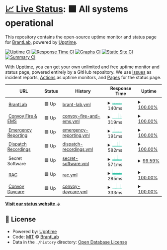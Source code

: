 # [📈 Live Status](https://demo.upptime.js.org): <!--live status--> **🟩 All systems operational**

This repository contains the open-source uptime monitor and status page for [BrantLab](https://demo.upptime.js.org), powered by [Upptime](https://github.com/upptime/upptime).

[![Uptime CI](https://github.com/BrantLab/upptime/workflows/Uptime%20CI/badge.svg)](https://github.com/BrantLab/upptime/actions?query=workflow%3A%22Uptime+CI%22)
[![Response Time CI](https://github.com/BrantLab/upptime/workflows/Response%20Time%20CI/badge.svg)](https://github.com/BrantLab/upptime/actions?query=workflow%3A%22Response+Time+CI%22)
[![Graphs CI](https://github.com/BrantLab/upptime/workflows/Graphs%20CI/badge.svg)](https://github.com/BrantLab/upptime/actions?query=workflow%3A%22Graphs+CI%22)
[![Static Site CI](https://github.com/BrantLab/upptime/workflows/Static%20Site%20CI/badge.svg)](https://github.com/BrantLab/upptime/actions?query=workflow%3A%22Static+Site+CI%22)
[![Summary CI](https://github.com/BrantLab/upptime/workflows/Summary%20CI/badge.svg)](https://github.com/BrantLab/upptime/actions?query=workflow%3A%22Summary+CI%22)

With [Upptime](https://upptime.js.org), you can get your own unlimited and free uptime monitor and status page, powered entirely by a GitHub repository. We use [Issues](https://github.com/BrantLab/upptime/issues) as incident reports, [Actions](https://github.com/BrantLab/upptime/actions) as uptime monitors, and [Pages](https://demo.upptime.js.org) for the status page.

<!--start: status pages-->
<!-- This summary is generated by Upptime (https://github.com/upptime/upptime) -->
<!-- Do not edit this manually, your changes will be overwritten -->
<!-- prettier-ignore -->
| URL | Status | History | Response Time | Uptime |
| --- | ------ | ------- | ------------- | ------ |
| <img alt="" src="https://favicons.githubusercontent.com/brantlab.com" height="13"> [BrantLab](https://brantlab.com) | 🟩 Up | [brant-lab.yml](https://github.com/Brantlab/upptime/commits/HEAD/history/brant-lab.yml) | <details><summary><img alt="Response time graph" src="./graphs/brant-lab/response-time-week.png" height="20"> 140ms</summary><br><a href="https://upptime.brantlab.com/history/brant-lab"><img alt="Response time 140" src="https://img.shields.io/endpoint?url=https%3A%2F%2Fraw.githubusercontent.com%2FBrantlab%2Fupptime%2FHEAD%2Fapi%2Fbrant-lab%2Fresponse-time.json"></a><br><a href="https://upptime.brantlab.com/history/brant-lab"><img alt="24-hour response time 139" src="https://img.shields.io/endpoint?url=https%3A%2F%2Fraw.githubusercontent.com%2FBrantlab%2Fupptime%2FHEAD%2Fapi%2Fbrant-lab%2Fresponse-time-day.json"></a><br><a href="https://upptime.brantlab.com/history/brant-lab"><img alt="7-day response time 140" src="https://img.shields.io/endpoint?url=https%3A%2F%2Fraw.githubusercontent.com%2FBrantlab%2Fupptime%2FHEAD%2Fapi%2Fbrant-lab%2Fresponse-time-week.json"></a><br><a href="https://upptime.brantlab.com/history/brant-lab"><img alt="30-day response time 140" src="https://img.shields.io/endpoint?url=https%3A%2F%2Fraw.githubusercontent.com%2FBrantlab%2Fupptime%2FHEAD%2Fapi%2Fbrant-lab%2Fresponse-time-month.json"></a><br><a href="https://upptime.brantlab.com/history/brant-lab"><img alt="1-year response time 140" src="https://img.shields.io/endpoint?url=https%3A%2F%2Fraw.githubusercontent.com%2FBrantlab%2Fupptime%2FHEAD%2Fapi%2Fbrant-lab%2Fresponse-time-year.json"></a></details> | <details><summary><a href="https://upptime.brantlab.com/history/brant-lab">100.00%</a></summary><a href="https://upptime.brantlab.com/history/brant-lab"><img alt="All-time uptime 100.00%" src="https://img.shields.io/endpoint?url=https%3A%2F%2Fraw.githubusercontent.com%2FBrantlab%2Fupptime%2FHEAD%2Fapi%2Fbrant-lab%2Fuptime.json"></a><br><a href="https://upptime.brantlab.com/history/brant-lab"><img alt="24-hour uptime 100.00%" src="https://img.shields.io/endpoint?url=https%3A%2F%2Fraw.githubusercontent.com%2FBrantlab%2Fupptime%2FHEAD%2Fapi%2Fbrant-lab%2Fuptime-day.json"></a><br><a href="https://upptime.brantlab.com/history/brant-lab"><img alt="7-day uptime 100.00%" src="https://img.shields.io/endpoint?url=https%3A%2F%2Fraw.githubusercontent.com%2FBrantlab%2Fupptime%2FHEAD%2Fapi%2Fbrant-lab%2Fuptime-week.json"></a><br><a href="https://upptime.brantlab.com/history/brant-lab"><img alt="30-day uptime 100.00%" src="https://img.shields.io/endpoint?url=https%3A%2F%2Fraw.githubusercontent.com%2FBrantlab%2Fupptime%2FHEAD%2Fapi%2Fbrant-lab%2Fuptime-month.json"></a><br><a href="https://upptime.brantlab.com/history/brant-lab"><img alt="1-year uptime 100.00%" src="https://img.shields.io/endpoint?url=https%3A%2F%2Fraw.githubusercontent.com%2FBrantlab%2Fupptime%2FHEAD%2Fapi%2Fbrant-lab%2Fuptime-year.json"></a></details>
| <img alt="" src="https://favicons.githubusercontent.com/convoyfireandems.com" height="13"> [Convoy Fire & EMS](https://convoyfireandems.com) | 🟩 Up | [convoy-fire-and-ems.yml](https://github.com/Brantlab/upptime/commits/HEAD/history/convoy-fire-and-ems.yml) | <details><summary><img alt="Response time graph" src="./graphs/convoy-fire-and-ems/response-time-week.png" height="20"> 319ms</summary><br><a href="https://upptime.brantlab.com/history/convoy-fire-and-ems"><img alt="Response time 319" src="https://img.shields.io/endpoint?url=https%3A%2F%2Fraw.githubusercontent.com%2FBrantlab%2Fupptime%2FHEAD%2Fapi%2Fconvoy-fire-and-ems%2Fresponse-time.json"></a><br><a href="https://upptime.brantlab.com/history/convoy-fire-and-ems"><img alt="24-hour response time 287" src="https://img.shields.io/endpoint?url=https%3A%2F%2Fraw.githubusercontent.com%2FBrantlab%2Fupptime%2FHEAD%2Fapi%2Fconvoy-fire-and-ems%2Fresponse-time-day.json"></a><br><a href="https://upptime.brantlab.com/history/convoy-fire-and-ems"><img alt="7-day response time 319" src="https://img.shields.io/endpoint?url=https%3A%2F%2Fraw.githubusercontent.com%2FBrantlab%2Fupptime%2FHEAD%2Fapi%2Fconvoy-fire-and-ems%2Fresponse-time-week.json"></a><br><a href="https://upptime.brantlab.com/history/convoy-fire-and-ems"><img alt="30-day response time 319" src="https://img.shields.io/endpoint?url=https%3A%2F%2Fraw.githubusercontent.com%2FBrantlab%2Fupptime%2FHEAD%2Fapi%2Fconvoy-fire-and-ems%2Fresponse-time-month.json"></a><br><a href="https://upptime.brantlab.com/history/convoy-fire-and-ems"><img alt="1-year response time 319" src="https://img.shields.io/endpoint?url=https%3A%2F%2Fraw.githubusercontent.com%2FBrantlab%2Fupptime%2FHEAD%2Fapi%2Fconvoy-fire-and-ems%2Fresponse-time-year.json"></a></details> | <details><summary><a href="https://upptime.brantlab.com/history/convoy-fire-and-ems">100.00%</a></summary><a href="https://upptime.brantlab.com/history/convoy-fire-and-ems"><img alt="All-time uptime 100.00%" src="https://img.shields.io/endpoint?url=https%3A%2F%2Fraw.githubusercontent.com%2FBrantlab%2Fupptime%2FHEAD%2Fapi%2Fconvoy-fire-and-ems%2Fuptime.json"></a><br><a href="https://upptime.brantlab.com/history/convoy-fire-and-ems"><img alt="24-hour uptime 100.00%" src="https://img.shields.io/endpoint?url=https%3A%2F%2Fraw.githubusercontent.com%2FBrantlab%2Fupptime%2FHEAD%2Fapi%2Fconvoy-fire-and-ems%2Fuptime-day.json"></a><br><a href="https://upptime.brantlab.com/history/convoy-fire-and-ems"><img alt="7-day uptime 100.00%" src="https://img.shields.io/endpoint?url=https%3A%2F%2Fraw.githubusercontent.com%2FBrantlab%2Fupptime%2FHEAD%2Fapi%2Fconvoy-fire-and-ems%2Fuptime-week.json"></a><br><a href="https://upptime.brantlab.com/history/convoy-fire-and-ems"><img alt="30-day uptime 100.00%" src="https://img.shields.io/endpoint?url=https%3A%2F%2Fraw.githubusercontent.com%2FBrantlab%2Fupptime%2FHEAD%2Fapi%2Fconvoy-fire-and-ems%2Fuptime-month.json"></a><br><a href="https://upptime.brantlab.com/history/convoy-fire-and-ems"><img alt="1-year uptime 100.00%" src="https://img.shields.io/endpoint?url=https%3A%2F%2Fraw.githubusercontent.com%2FBrantlab%2Fupptime%2FHEAD%2Fapi%2Fconvoy-fire-and-ems%2Fuptime-year.json"></a></details>
| <img alt="" src="https://favicons.githubusercontent.com/emergencyreporting.com" height="13"> [Emergency Reporting](https://emergencyreporting.com) | 🟩 Up | [emergency-reporting.yml](https://github.com/Brantlab/upptime/commits/HEAD/history/emergency-reporting.yml) | <details><summary><img alt="Response time graph" src="./graphs/emergency-reporting/response-time-week.png" height="20"> 191ms</summary><br><a href="https://upptime.brantlab.com/history/emergency-reporting"><img alt="Response time 191" src="https://img.shields.io/endpoint?url=https%3A%2F%2Fraw.githubusercontent.com%2FBrantlab%2Fupptime%2FHEAD%2Fapi%2Femergency-reporting%2Fresponse-time.json"></a><br><a href="https://upptime.brantlab.com/history/emergency-reporting"><img alt="24-hour response time 187" src="https://img.shields.io/endpoint?url=https%3A%2F%2Fraw.githubusercontent.com%2FBrantlab%2Fupptime%2FHEAD%2Fapi%2Femergency-reporting%2Fresponse-time-day.json"></a><br><a href="https://upptime.brantlab.com/history/emergency-reporting"><img alt="7-day response time 191" src="https://img.shields.io/endpoint?url=https%3A%2F%2Fraw.githubusercontent.com%2FBrantlab%2Fupptime%2FHEAD%2Fapi%2Femergency-reporting%2Fresponse-time-week.json"></a><br><a href="https://upptime.brantlab.com/history/emergency-reporting"><img alt="30-day response time 191" src="https://img.shields.io/endpoint?url=https%3A%2F%2Fraw.githubusercontent.com%2FBrantlab%2Fupptime%2FHEAD%2Fapi%2Femergency-reporting%2Fresponse-time-month.json"></a><br><a href="https://upptime.brantlab.com/history/emergency-reporting"><img alt="1-year response time 191" src="https://img.shields.io/endpoint?url=https%3A%2F%2Fraw.githubusercontent.com%2FBrantlab%2Fupptime%2FHEAD%2Fapi%2Femergency-reporting%2Fresponse-time-year.json"></a></details> | <details><summary><a href="https://upptime.brantlab.com/history/emergency-reporting">100.00%</a></summary><a href="https://upptime.brantlab.com/history/emergency-reporting"><img alt="All-time uptime 100.00%" src="https://img.shields.io/endpoint?url=https%3A%2F%2Fraw.githubusercontent.com%2FBrantlab%2Fupptime%2FHEAD%2Fapi%2Femergency-reporting%2Fuptime.json"></a><br><a href="https://upptime.brantlab.com/history/emergency-reporting"><img alt="24-hour uptime 100.00%" src="https://img.shields.io/endpoint?url=https%3A%2F%2Fraw.githubusercontent.com%2FBrantlab%2Fupptime%2FHEAD%2Fapi%2Femergency-reporting%2Fuptime-day.json"></a><br><a href="https://upptime.brantlab.com/history/emergency-reporting"><img alt="7-day uptime 100.00%" src="https://img.shields.io/endpoint?url=https%3A%2F%2Fraw.githubusercontent.com%2FBrantlab%2Fupptime%2FHEAD%2Fapi%2Femergency-reporting%2Fuptime-week.json"></a><br><a href="https://upptime.brantlab.com/history/emergency-reporting"><img alt="30-day uptime 100.00%" src="https://img.shields.io/endpoint?url=https%3A%2F%2Fraw.githubusercontent.com%2FBrantlab%2Fupptime%2FHEAD%2Fapi%2Femergency-reporting%2Fuptime-month.json"></a><br><a href="https://upptime.brantlab.com/history/emergency-reporting"><img alt="1-year uptime 100.00%" src="https://img.shields.io/endpoint?url=https%3A%2F%2Fraw.githubusercontent.com%2FBrantlab%2Fupptime%2FHEAD%2Fapi%2Femergency-reporting%2Fuptime-year.json"></a></details>
| <img alt="" src="https://favicons.githubusercontent.com/dispatch.brantlab.com" height="13"> [Dispatch Recordings](https://dispatch.brantlab.com) | 🟩 Up | [dispatch-recordings.yml](https://github.com/Brantlab/upptime/commits/HEAD/history/dispatch-recordings.yml) | <details><summary><img alt="Response time graph" src="./graphs/dispatch-recordings/response-time-week.png" height="20"> 582ms</summary><br><a href="https://upptime.brantlab.com/history/dispatch-recordings"><img alt="Response time 582" src="https://img.shields.io/endpoint?url=https%3A%2F%2Fraw.githubusercontent.com%2FBrantlab%2Fupptime%2FHEAD%2Fapi%2Fdispatch-recordings%2Fresponse-time.json"></a><br><a href="https://upptime.brantlab.com/history/dispatch-recordings"><img alt="24-hour response time 594" src="https://img.shields.io/endpoint?url=https%3A%2F%2Fraw.githubusercontent.com%2FBrantlab%2Fupptime%2FHEAD%2Fapi%2Fdispatch-recordings%2Fresponse-time-day.json"></a><br><a href="https://upptime.brantlab.com/history/dispatch-recordings"><img alt="7-day response time 582" src="https://img.shields.io/endpoint?url=https%3A%2F%2Fraw.githubusercontent.com%2FBrantlab%2Fupptime%2FHEAD%2Fapi%2Fdispatch-recordings%2Fresponse-time-week.json"></a><br><a href="https://upptime.brantlab.com/history/dispatch-recordings"><img alt="30-day response time 582" src="https://img.shields.io/endpoint?url=https%3A%2F%2Fraw.githubusercontent.com%2FBrantlab%2Fupptime%2FHEAD%2Fapi%2Fdispatch-recordings%2Fresponse-time-month.json"></a><br><a href="https://upptime.brantlab.com/history/dispatch-recordings"><img alt="1-year response time 582" src="https://img.shields.io/endpoint?url=https%3A%2F%2Fraw.githubusercontent.com%2FBrantlab%2Fupptime%2FHEAD%2Fapi%2Fdispatch-recordings%2Fresponse-time-year.json"></a></details> | <details><summary><a href="https://upptime.brantlab.com/history/dispatch-recordings">100.00%</a></summary><a href="https://upptime.brantlab.com/history/dispatch-recordings"><img alt="All-time uptime 100.00%" src="https://img.shields.io/endpoint?url=https%3A%2F%2Fraw.githubusercontent.com%2FBrantlab%2Fupptime%2FHEAD%2Fapi%2Fdispatch-recordings%2Fuptime.json"></a><br><a href="https://upptime.brantlab.com/history/dispatch-recordings"><img alt="24-hour uptime 100.00%" src="https://img.shields.io/endpoint?url=https%3A%2F%2Fraw.githubusercontent.com%2FBrantlab%2Fupptime%2FHEAD%2Fapi%2Fdispatch-recordings%2Fuptime-day.json"></a><br><a href="https://upptime.brantlab.com/history/dispatch-recordings"><img alt="7-day uptime 100.00%" src="https://img.shields.io/endpoint?url=https%3A%2F%2Fraw.githubusercontent.com%2FBrantlab%2Fupptime%2FHEAD%2Fapi%2Fdispatch-recordings%2Fuptime-week.json"></a><br><a href="https://upptime.brantlab.com/history/dispatch-recordings"><img alt="30-day uptime 100.00%" src="https://img.shields.io/endpoint?url=https%3A%2F%2Fraw.githubusercontent.com%2FBrantlab%2Fupptime%2FHEAD%2Fapi%2Fdispatch-recordings%2Fuptime-month.json"></a><br><a href="https://upptime.brantlab.com/history/dispatch-recordings"><img alt="1-year uptime 100.00%" src="https://img.shields.io/endpoint?url=https%3A%2F%2Fraw.githubusercontent.com%2FBrantlab%2Fupptime%2FHEAD%2Fapi%2Fdispatch-recordings%2Fuptime-year.json"></a></details>
| <img alt="" src="https://favicons.githubusercontent.com/null" height="13"> Secret Software | 🟩 Up | [secret-software.yml](https://github.com/Brantlab/upptime/commits/HEAD/history/secret-software.yml) | <details><summary><img alt="Response time graph" src="./graphs/secret-software/response-time-week.png" height="20"> 571ms</summary><br><a href="https://upptime.brantlab.com/history/secret-software"><img alt="Response time 571" src="https://img.shields.io/endpoint?url=https%3A%2F%2Fraw.githubusercontent.com%2FBrantlab%2Fupptime%2FHEAD%2Fapi%2Fsecret-software%2Fresponse-time.json"></a><br><a href="https://upptime.brantlab.com/history/secret-software"><img alt="24-hour response time 567" src="https://img.shields.io/endpoint?url=https%3A%2F%2Fraw.githubusercontent.com%2FBrantlab%2Fupptime%2FHEAD%2Fapi%2Fsecret-software%2Fresponse-time-day.json"></a><br><a href="https://upptime.brantlab.com/history/secret-software"><img alt="7-day response time 571" src="https://img.shields.io/endpoint?url=https%3A%2F%2Fraw.githubusercontent.com%2FBrantlab%2Fupptime%2FHEAD%2Fapi%2Fsecret-software%2Fresponse-time-week.json"></a><br><a href="https://upptime.brantlab.com/history/secret-software"><img alt="30-day response time 571" src="https://img.shields.io/endpoint?url=https%3A%2F%2Fraw.githubusercontent.com%2FBrantlab%2Fupptime%2FHEAD%2Fapi%2Fsecret-software%2Fresponse-time-month.json"></a><br><a href="https://upptime.brantlab.com/history/secret-software"><img alt="1-year response time 571" src="https://img.shields.io/endpoint?url=https%3A%2F%2Fraw.githubusercontent.com%2FBrantlab%2Fupptime%2FHEAD%2Fapi%2Fsecret-software%2Fresponse-time-year.json"></a></details> | <details><summary><a href="https://upptime.brantlab.com/history/secret-software">99.59%</a></summary><a href="https://upptime.brantlab.com/history/secret-software"><img alt="All-time uptime 99.59%" src="https://img.shields.io/endpoint?url=https%3A%2F%2Fraw.githubusercontent.com%2FBrantlab%2Fupptime%2FHEAD%2Fapi%2Fsecret-software%2Fuptime.json"></a><br><a href="https://upptime.brantlab.com/history/secret-software"><img alt="24-hour uptime 97.21%" src="https://img.shields.io/endpoint?url=https%3A%2F%2Fraw.githubusercontent.com%2FBrantlab%2Fupptime%2FHEAD%2Fapi%2Fsecret-software%2Fuptime-day.json"></a><br><a href="https://upptime.brantlab.com/history/secret-software"><img alt="7-day uptime 99.59%" src="https://img.shields.io/endpoint?url=https%3A%2F%2Fraw.githubusercontent.com%2FBrantlab%2Fupptime%2FHEAD%2Fapi%2Fsecret-software%2Fuptime-week.json"></a><br><a href="https://upptime.brantlab.com/history/secret-software"><img alt="30-day uptime 99.59%" src="https://img.shields.io/endpoint?url=https%3A%2F%2Fraw.githubusercontent.com%2FBrantlab%2Fupptime%2FHEAD%2Fapi%2Fsecret-software%2Fuptime-month.json"></a><br><a href="https://upptime.brantlab.com/history/secret-software"><img alt="1-year uptime 99.59%" src="https://img.shields.io/endpoint?url=https%3A%2F%2Fraw.githubusercontent.com%2FBrantlab%2Fupptime%2FHEAD%2Fapi%2Fsecret-software%2Fuptime-year.json"></a></details>
| <img alt="" src="https://favicons.githubusercontent.com/rac.grunetworks.xyz" height="13"> [RAC](https://rac.grunetworks.xyz) | 🟩 Up | [rac.yml](https://github.com/Brantlab/upptime/commits/HEAD/history/rac.yml) | <details><summary><img alt="Response time graph" src="./graphs/rac/response-time-week.png" height="20"> 285ms</summary><br><a href="https://upptime.brantlab.com/history/rac"><img alt="Response time 285" src="https://img.shields.io/endpoint?url=https%3A%2F%2Fraw.githubusercontent.com%2FBrantlab%2Fupptime%2FHEAD%2Fapi%2Frac%2Fresponse-time.json"></a><br><a href="https://upptime.brantlab.com/history/rac"><img alt="24-hour response time 284" src="https://img.shields.io/endpoint?url=https%3A%2F%2Fraw.githubusercontent.com%2FBrantlab%2Fupptime%2FHEAD%2Fapi%2Frac%2Fresponse-time-day.json"></a><br><a href="https://upptime.brantlab.com/history/rac"><img alt="7-day response time 285" src="https://img.shields.io/endpoint?url=https%3A%2F%2Fraw.githubusercontent.com%2FBrantlab%2Fupptime%2FHEAD%2Fapi%2Frac%2Fresponse-time-week.json"></a><br><a href="https://upptime.brantlab.com/history/rac"><img alt="30-day response time 285" src="https://img.shields.io/endpoint?url=https%3A%2F%2Fraw.githubusercontent.com%2FBrantlab%2Fupptime%2FHEAD%2Fapi%2Frac%2Fresponse-time-month.json"></a><br><a href="https://upptime.brantlab.com/history/rac"><img alt="1-year response time 285" src="https://img.shields.io/endpoint?url=https%3A%2F%2Fraw.githubusercontent.com%2FBrantlab%2Fupptime%2FHEAD%2Fapi%2Frac%2Fresponse-time-year.json"></a></details> | <details><summary><a href="https://upptime.brantlab.com/history/rac">100.00%</a></summary><a href="https://upptime.brantlab.com/history/rac"><img alt="All-time uptime 100.00%" src="https://img.shields.io/endpoint?url=https%3A%2F%2Fraw.githubusercontent.com%2FBrantlab%2Fupptime%2FHEAD%2Fapi%2Frac%2Fuptime.json"></a><br><a href="https://upptime.brantlab.com/history/rac"><img alt="24-hour uptime 100.00%" src="https://img.shields.io/endpoint?url=https%3A%2F%2Fraw.githubusercontent.com%2FBrantlab%2Fupptime%2FHEAD%2Fapi%2Frac%2Fuptime-day.json"></a><br><a href="https://upptime.brantlab.com/history/rac"><img alt="7-day uptime 100.00%" src="https://img.shields.io/endpoint?url=https%3A%2F%2Fraw.githubusercontent.com%2FBrantlab%2Fupptime%2FHEAD%2Fapi%2Frac%2Fuptime-week.json"></a><br><a href="https://upptime.brantlab.com/history/rac"><img alt="30-day uptime 100.00%" src="https://img.shields.io/endpoint?url=https%3A%2F%2Fraw.githubusercontent.com%2FBrantlab%2Fupptime%2FHEAD%2Fapi%2Frac%2Fuptime-month.json"></a><br><a href="https://upptime.brantlab.com/history/rac"><img alt="1-year uptime 100.00%" src="https://img.shields.io/endpoint?url=https%3A%2F%2Fraw.githubusercontent.com%2FBrantlab%2Fupptime%2FHEAD%2Fapi%2Frac%2Fuptime-year.json"></a></details>
| <img alt="" src="https://favicons.githubusercontent.com/convoydaycare.com" height="13"> [Convoy Daycare](https://Convoydaycare.com) | 🟩 Up | [convoy-daycare.yml](https://github.com/Brantlab/upptime/commits/HEAD/history/convoy-daycare.yml) | <details><summary><img alt="Response time graph" src="./graphs/convoy-daycare/response-time-week.png" height="20"> 333ms</summary><br><a href="https://upptime.brantlab.com/history/convoy-daycare"><img alt="Response time 333" src="https://img.shields.io/endpoint?url=https%3A%2F%2Fraw.githubusercontent.com%2FBrantlab%2Fupptime%2FHEAD%2Fapi%2Fconvoy-daycare%2Fresponse-time.json"></a><br><a href="https://upptime.brantlab.com/history/convoy-daycare"><img alt="24-hour response time 325" src="https://img.shields.io/endpoint?url=https%3A%2F%2Fraw.githubusercontent.com%2FBrantlab%2Fupptime%2FHEAD%2Fapi%2Fconvoy-daycare%2Fresponse-time-day.json"></a><br><a href="https://upptime.brantlab.com/history/convoy-daycare"><img alt="7-day response time 333" src="https://img.shields.io/endpoint?url=https%3A%2F%2Fraw.githubusercontent.com%2FBrantlab%2Fupptime%2FHEAD%2Fapi%2Fconvoy-daycare%2Fresponse-time-week.json"></a><br><a href="https://upptime.brantlab.com/history/convoy-daycare"><img alt="30-day response time 333" src="https://img.shields.io/endpoint?url=https%3A%2F%2Fraw.githubusercontent.com%2FBrantlab%2Fupptime%2FHEAD%2Fapi%2Fconvoy-daycare%2Fresponse-time-month.json"></a><br><a href="https://upptime.brantlab.com/history/convoy-daycare"><img alt="1-year response time 333" src="https://img.shields.io/endpoint?url=https%3A%2F%2Fraw.githubusercontent.com%2FBrantlab%2Fupptime%2FHEAD%2Fapi%2Fconvoy-daycare%2Fresponse-time-year.json"></a></details> | <details><summary><a href="https://upptime.brantlab.com/history/convoy-daycare">100.00%</a></summary><a href="https://upptime.brantlab.com/history/convoy-daycare"><img alt="All-time uptime 100.00%" src="https://img.shields.io/endpoint?url=https%3A%2F%2Fraw.githubusercontent.com%2FBrantlab%2Fupptime%2FHEAD%2Fapi%2Fconvoy-daycare%2Fuptime.json"></a><br><a href="https://upptime.brantlab.com/history/convoy-daycare"><img alt="24-hour uptime 100.00%" src="https://img.shields.io/endpoint?url=https%3A%2F%2Fraw.githubusercontent.com%2FBrantlab%2Fupptime%2FHEAD%2Fapi%2Fconvoy-daycare%2Fuptime-day.json"></a><br><a href="https://upptime.brantlab.com/history/convoy-daycare"><img alt="7-day uptime 100.00%" src="https://img.shields.io/endpoint?url=https%3A%2F%2Fraw.githubusercontent.com%2FBrantlab%2Fupptime%2FHEAD%2Fapi%2Fconvoy-daycare%2Fuptime-week.json"></a><br><a href="https://upptime.brantlab.com/history/convoy-daycare"><img alt="30-day uptime 100.00%" src="https://img.shields.io/endpoint?url=https%3A%2F%2Fraw.githubusercontent.com%2FBrantlab%2Fupptime%2FHEAD%2Fapi%2Fconvoy-daycare%2Fuptime-month.json"></a><br><a href="https://upptime.brantlab.com/history/convoy-daycare"><img alt="1-year uptime 100.00%" src="https://img.shields.io/endpoint?url=https%3A%2F%2Fraw.githubusercontent.com%2FBrantlab%2Fupptime%2FHEAD%2Fapi%2Fconvoy-daycare%2Fuptime-year.json"></a></details>

<!--end: status pages-->

[**Visit our status website →**](https://demo.upptime.js.org)

## 📄 License

- Powered by: [Upptime](https://github.com/upptime/upptime)
- Code: [MIT](./LICENSE) © [BrantLab](https://demo.upptime.js.org)
- Data in the `./history` directory: [Open Database License](https://opendatacommons.org/licenses/odbl/1-0/)
